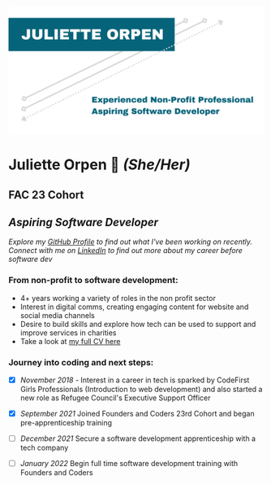 ![Name Banner](https://github.com/julietteorpen/julietteorpen/blob/main/images/Readme%20tech%20cv%20co-ord.png)

# Juliette Orpen 💫 *(She/Her)*
## FAC 23 Cohort 
## *Aspiring Software Developer* 


*Explore my [GitHub Profile](https://github.com/julietteorpen) to find out what I've been working on recently.
Connect with me on [LinkedIn](https://www.linkedin.com/in/juliette-orpen/) to find out more about my career before software dev*

### From non-profit to software development:
* 4+ years working a variety of roles in the non profit sector 
* Interest in digital comms, creating engaging content for website and social media channels 
* Desire to build skills and explore how tech can be used to support and improve services in charities 
* Take a look at [my full CV here](https://www.canva.com/design/DAErxNSjR6k/ae1JDSjEqb64qqq8a9yi-A/view?utm_content=DAErxNSjR6k&utm_campaign=designshare&utm_medium=link&utm_source=sharebutton)

### Journey into coding and next steps:
- [x] *November 2018* - Interest in a career in tech is sparked by CodeFirst Girls Professionals (Introduction to web development) and also started a new role as Refugee Council's Executive Support Officer
- [x] *September 2021* Joined Founders and Coders 23rd Cohort and began pre-apprenticeship training 
- [ ] *December 2021* Secure a software development apprenticeship with a tech company 
- [ ] *January 2022* Begin full time software development training with Founders and Coders

